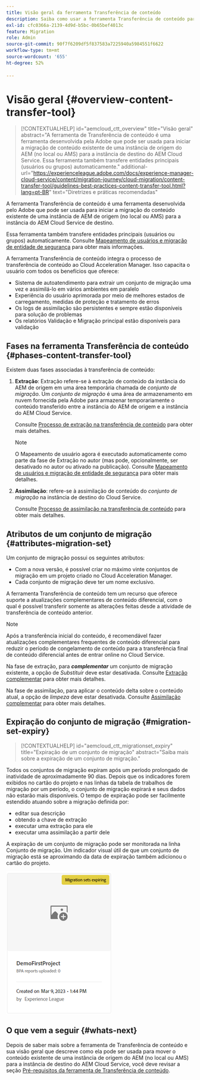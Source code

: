 ```yaml
---
title: Visão geral da ferramenta Transferência de conteúdo
description: Saiba como usar a ferramenta Transferência de conteúdo para transferir conteúdo de uma instância local do AEM para o AEM as a Cloud Service
exl-id: cfc0366a-2139-4d9d-b5bc-0b65bef4013c
feature: Migration
role: Admin
source-git-commit: 90f7f6209df5f837583a7225940a5984551f6622
workflow-type: tm+mt
source-wordcount: '655'
ht-degree: 52%

---
```


# Visão geral {#overview-content-transfer-tool}

>[!CONTEXTUALHELP]
>id="aemcloud_ctt_overview"
>title="Visão geral"
>abstract="A ferramenta de Transferência de conteúdo é uma ferramenta desenvolvida pela Adobe que pode ser usada para iniciar a migração de conteúdo existente de uma instância de origem do AEM (no local ou AMS) para a instância de destino do AEM Cloud Service. Essa ferramenta também transfere entidades principais (usuários ou grupos) automaticamente."
>additional-url="https://experienceleague.adobe.com/docs/experience-manager-cloud-service/content/migration-journey/cloud-migration/content-transfer-tool/guidelines-best-practices-content-transfer-tool.html?lang=pt-BR" text="Diretrizes e práticas recomendadas"

A ferramenta Transferência de conteúdo é uma ferramenta desenvolvida pelo Adobe que pode ser usada para iniciar a migração do conteúdo existente de uma instância de AEM de origem (no local ou AMS) para a instância do AEM Cloud Service de destino.

Essa ferramenta também transfere entidades principais (usuários ou grupos) automaticamente.  Consulte [Mapeamento de usuários e migração de entidade de segurança](/help/journey-migration/content-transfer-tool/using-content-transfer-tool/user-mapping-and-migration.md) para obter mais informações.

A ferramenta Transferência de conteúdo integra o processo de transferência de conteúdo ao Cloud Acceleration Manager. Isso capacita o usuário com todos os benefícios que oferece:

* Sistema de autoatendimento para extrair um conjunto de migração uma vez e assimilá-lo em vários ambientes em paralelo
* Experiência do usuário aprimorada por meio de melhores estados de carregamento, medidas de proteção e tratamento de erros
* Os logs de assimilação são persistentes e sempre estão disponíveis para solução de problemas
* Os relatórios Validação e Migração principal estão disponíveis para validação

## Fases na ferramenta Transferência de conteúdo {#phases-content-transfer-tool}

Existem duas fases associadas à transferência de conteúdo:

1. **Extração**: Extração refere-se à extração de conteúdo da instância do AEM de origem em uma área temporária chamada de *conjunto de migração*. Um *conjunto de migração* é uma área de armazenamento em nuvem fornecida pela Adobe para armazenar temporariamente o conteúdo transferido entre a instância do AEM de origem e a instância do AEM Cloud Service.

   Consulte [Processo de extração na transferência de conteúdo](/help/journey-migration/content-transfer-tool/using-content-transfer-tool/extracting-content.md) para obter mais detalhes.

   >[!NOTE]
   >O Mapeamento de usuário agora é executado automaticamente como parte da fase de Extração no autor (mas pode, opcionalmente, ser desativado no autor ou ativado na publicação). Consulte [Mapeamento de usuários e migração de entidade de segurança](/help/journey-migration/content-transfer-tool/using-content-transfer-tool/user-mapping-and-migration.md) para obter mais detalhes.

1. **Assimilação**: refere-se à assimilação de conteúdo do *conjunto de migração* na instância de destino do Cloud Service.

   Consulte [Processo de assimilação na transferência de conteúdo](/help/journey-migration/content-transfer-tool/using-content-transfer-tool/ingesting-content.md) para obter mais detalhes.

## Atributos de um conjunto de migração {#attributes-migration-set}

Um conjunto de migração possui os seguintes atributos:

* Com a nova versão, é possível criar no máximo vinte conjuntos de migração em um projeto criado no Cloud Acceleration Manager.
* Cada conjunto de migração deve ter um nome exclusivo.

A ferramenta Transferência de conteúdo tem um recurso que oferece suporte a atualizações complementares de conteúdo diferencial, com o qual é possível transferir somente as alterações feitas desde a atividade de transferência de conteúdo anterior.

>[!NOTE]
>Após a transferência inicial do conteúdo, é recomendável fazer atualizações complementares frequentes de conteúdo diferencial para reduzir o período de congelamento de conteúdo para a transferência final de conteúdo diferencial antes de entrar online no Cloud Service.

Na fase de extração, para ***complementar*** um conjunto de migração existente, a opção de *Substituir* deve estar desativada. Consulte [Extração complementar](/help/journey-migration/content-transfer-tool/using-content-transfer-tool/extracting-content.md#top-up-extraction-process) para obter mais detalhes.

Na fase de assimilação, para aplicar o conteúdo delta sobre o conteúdo atual, a opção de *limpeza* deve estar desativada. Consulte [Assimilação complementar](/help/journey-migration/content-transfer-tool/using-content-transfer-tool/ingesting-content.md#top-up-ingestion-process) para obter mais detalhes.

## Expiração do conjunto de migração {#migration-set-expiry}

>[!CONTEXTUALHELP]
>id="aemcloud_ctt_migrationset_expiry"
>title="Expiração de um conjunto de migração"
>abstract="Saiba mais sobre a expiração de um conjunto de migração."

Todos os conjuntos de migração expiram após um período prolongado de inatividade de aproximadamente 90 dias. Depois que os indicadores forem exibidos no cartão do projeto e nas linhas da tabela de trabalhos de migração por um período, o conjunto de migração expirará e seus dados não estarão mais disponíveis. O tempo de expiração pode ser facilmente estendido atuando sobre a migração definida por:

* editar sua descrição
* obtendo a chave de extração
* executar uma extração para ele
* executar uma assimilação a partir dele

A expiração de um conjunto de migração pode ser monitorada na linha Conjunto de migração. Um indicador visual útil de que um conjunto de migração está se aproximando da data de expiração também adicionou o cartão do projeto.

![imagem](/help/journey-migration/content-transfer-tool/assets-ctt/cttcam29.png)


## O que vem a seguir {#whats-next}

Depois de saber mais sobre a ferramenta de Transferência de conteúdo e sua visão geral que descreve como ela pode ser usada para mover o conteúdo existente de uma instância de origem do AEM (no local ou AMS) para a instância de destino do AEM Cloud Service, você deve revisar a seção [Pré-requisitos da ferramenta de Transferência de conteúdo](/help/journey-migration/content-transfer-tool/using-content-transfer-tool/prerequisites-content-transfer-tool.md).
